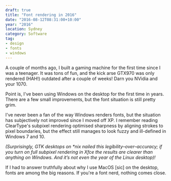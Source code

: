 ```yaml
---
draft: true
title: "Font rendering in 2016"
date: "2016-08-12T08:31:00+10:00"
year: "2016"
location: Sydney
category: Software
tag:
- design
- fonts
- windows
---
```

A couple of months ago, I built a gaming machine for the first time since I was a teenager. It was tons of fun, and the kick arse GTX970 was only rendered (HAH!) outdated after a couple of weeks! Darn you NVidia and your 1070.

Point is, I've been using Windows on the desktop for the first time in years. There are a few small improvements, but the font situation is still pretty grim.

I've never been a fan of the way Windows renders fonts, but the situation has subjectively not improved since I moved off XP. I remember reading ClearType's subpixel rendering optimised sharpness by aligning strokes to pixel boundaries, but the effect still manages to look fuzzy and ill-defined in Windows 7 and 10.

<p style="font-style:italic">(Surprisingly, GTK desktops on *nix nailed this legibility–over–accuracy; if you turn on full subpixel rendering in Xfce the results are clearer than anything on Windows. And it’s not even the year of the Linux desktop)!</p>

If I had to answer truthfully about why I use MacOS [sic] on the desktop, fonts are among the big reasons. If you're a font nerd, nothing comes close.

